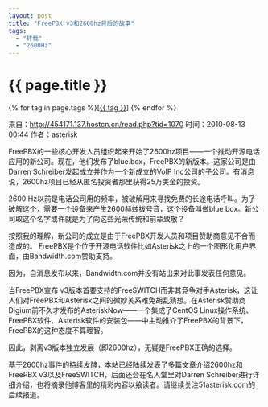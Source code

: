 ```yaml
---
layout: post
title: "FreePBX v3和2600hz背后的故事"
tags:
  - "转载"
  - "2600Hz"
---
```


# {{ page.title }}

<div class="tags">
{% for tag in page.tags %}[<a class="tag" href="/tags.html#{{ tag }}">{{ tag }}</a>] {% endfor %}
</div>


来自：<http://454171.137.hostcn.cn/read.php?tid=1070>
时间：2010-08-13 00:44 作者：asterisk


FreePBX的一些核心开发人员组织起来开始了2600hz项目——一个推动开源电话应用的新公司。现在，他们发布了blue.box，FreePBX的新版本。这家公司是由Darren Schreiber发起成立并作为一个新成立的VoIP Inc公司的子公司。有消息说，2600hz项目已经从匿名投资者那里获得25万美金的投资。 

2600 Hz以前是电话公司用的频率，被破解用来寻找免费的长途电话呼叫。为了破解这个，需要一个设备来产生2600赫兹拨号音，这个设备叫做blue box。新公司取这个名字或许就是为了向这些光荣传统和前辈致敬？ 

按照我的理解，新公司的成立是由于FreePBX开发人员和项目赞助商意见不合而造成的。 FreePBX是个位于开源电话软件比如Asterisk之上的一个图形化用户界面，由Bandwidth.com赞助支持。
 
因为，自消息发布以来，Bandwidth.com并没有站出来对此事发表任何意见。 

当FreePBX宣布 v3版本首要支持的FreeSWITCH而非其竞争对手Asterisk，这让人们对FreePBX和Asterisk之间的微妙关系难免胡乱猜想。在Asterisk赞助商Digium前不久才发布的AsteriskNow——一个集成了CentOS Linux操作系统、FreePBX软件、Asterisk软件的安装包——中主动推介了FreePBX的背景下，FreePBX的这种态度不算理智。 

因此，剥离v3版本独立发展（即2600hz），无疑是FreePBX正确的选择。 

基于2600hz事件的持续发酵，本站已经陆续发表了多篇文章介绍2600hz和FreePBX v3以及FreeSWITCH，后面还会在名人堂里对Darren Schreiber进行详细介绍，也将摘录他博客里的精彩内容以飨读者。请继续关注51asterisk.com的后续报道。
